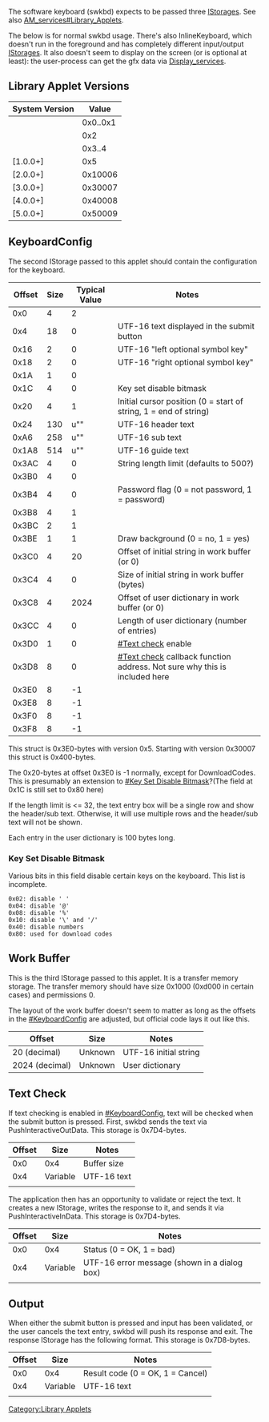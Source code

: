 The software keyboard (swkbd) expects to be passed three
[IStorages](AM%20services#IStorage.md##IStorage "wikilink"). See also
[AM\_services\#Library\_Applets](AM%20services#Library%20Applets.md##Library_Applets "wikilink").

The below is for normal swkbd usage. There's also InlineKeyboard, which
doesn't run in the foreground and has completely different input/output
[IStorages](AM%20services#IStorage.md##IStorage "wikilink"). It also
doesn't seem to display on the screen (or is optional at least): the
user-process can get the gfx data via
[Display\_services](Display%20services.md "wikilink").

## Library Applet Versions

| System Version | Value    |
| -------------- | -------- |
|                | 0x0..0x1 |
|                | 0x2      |
|                | 0x3..4   |
| \[1.0.0+\]     | 0x5      |
| \[2.0.0+\]     | 0x10006  |
| \[3.0.0+\]     | 0x30007  |
| \[4.0.0+\]     | 0x40008  |
| \[5.0.0+\]     | 0x50009  |

## KeyboardConfig

The second IStorage passed to this applet should contain the
configuration for the
keyboard.

| Offset | Size | Typical Value | Notes                                                                                                |
| ------ | ---- | ------------- | ---------------------------------------------------------------------------------------------------- |
| 0x0    | 4    | 2             |                                                                                                      |
| 0x4    | 18   | 0             | UTF-16 text displayed in the submit button                                                           |
| 0x16   | 2    | 0             | UTF-16 "left optional symbol key"                                                                    |
| 0x18   | 2    | 0             | UTF-16 "right optional symbol key"                                                                   |
| 0x1A   | 1    | 0             |                                                                                                      |
| 0x1C   | 4    | 0             | Key set disable bitmask                                                                              |
| 0x20   | 4    | 1             | Initial cursor position (0 = start of string, 1 = end of string)                                     |
| 0x24   | 130  | u""           | UTF-16 header text                                                                                   |
| 0xA6   | 258  | u""           | UTF-16 sub text                                                                                      |
| 0x1A8  | 514  | u""           | UTF-16 guide text                                                                                    |
| 0x3AC  | 4    | 0             | String length limit (defaults to 500?)                                                               |
| 0x3B0  | 4    | 0             |                                                                                                      |
| 0x3B4  | 4    | 0             | Password flag (0 = not password, 1 = password)                                                       |
| 0x3B8  | 4    | 1             |                                                                                                      |
| 0x3BC  | 2    | 1             |                                                                                                      |
| 0x3BE  | 1    | 1             | Draw background (0 = no, 1 = yes)                                                                    |
| 0x3C0  | 4    | 20            | Offset of initial string in work buffer (or 0)                                                       |
| 0x3C4  | 4    | 0             | Size of initial string in work buffer (bytes)                                                        |
| 0x3C8  | 4    | 2024          | Offset of user dictionary in work buffer (or 0)                                                      |
| 0x3CC  | 4    | 0             | Length of user dictionary (number of entries)                                                        |
| 0x3D0  | 1    | 0             | [\#Text check](#Text_check "wikilink") enable                                                        |
| 0x3D8  | 8    | 0             | [\#Text check](#Text_check "wikilink") callback function address. Not sure why this is included here |
| 0x3E0  | 8    | \-1           |                                                                                                      |
| 0x3E8  | 8    | \-1           |                                                                                                      |
| 0x3F0  | 8    | \-1           |                                                                                                      |
| 0x3F8  | 8    | \-1           |                                                                                                      |

This struct is 0x3E0-bytes with version 0x5. Starting with version
0x30007 this struct is 0x400-bytes.

The 0x20-bytes at offset 0x3E0 is -1 normally, except for DownloadCodes.
This is presumably an extension to [\#Key Set Disable
Bitmask](#Key_Set_Disable_Bitmask "wikilink")?(The field at 0x1C is
still set to 0x80 here)

If the length limit is \<= 32, the text entry box will be a single row
and show the header/sub text. Otherwise, it will use multiple rows and
the header/sub text will not be shown.

Each entry in the user dictionary is 100 bytes long.

### Key Set Disable Bitmask

Various bits in this field disable certain keys on the keyboard. This
list is incomplete.

    0x02: disable ' '
    0x04: disable '@'
    0x08: disable '%'
    0x10: disable '\' and '/'
    0x40: disable numbers
    0x80: used for download codes

## Work Buffer

This is the third IStorage passed to this applet. It is a transfer
memory storage. The transfer memory should have size 0x1000 (0xd000 in
certain cases) and permissions 0.

The layout of the work buffer doesn't seem to matter as long as the
offsets in the [\#KeyboardConfig](#KeyboardConfig "wikilink") are
adjusted, but official code lays it out like this.

| Offset         | Size    | Notes                 |
| -------------- | ------- | --------------------- |
| 20 (decimal)   | Unknown | UTF-16 initial string |
| 2024 (decimal) | Unknown | User dictionary       |

## Text Check

If text checking is enabled in
[\#KeyboardConfig](#KeyboardConfig "wikilink"), text will be checked
when the submit button is pressed. First, swkbd sends the text via
PushInteractiveOutData. This storage is 0x7D4-bytes.

| Offset | Size     | Notes       |
| ------ | -------- | ----------- |
| 0x0    | 0x4      | Buffer size |
| 0x4    | Variable | UTF-16 text |
|        |          |             |

The application then has an opportunity to validate or reject the text.
It creates a new IStorage, writes the response to it, and sends it via
PushInteractiveInData. This storage is 0x7D4-bytes.

| Offset | Size     | Notes                                        |
| ------ | -------- | -------------------------------------------- |
| 0x0    | 0x4      | Status (0 = OK, 1 = bad)                     |
| 0x4    | Variable | UTF-16 error message (shown in a dialog box) |
|        |          |                                              |

## Output

When either the submit button is pressed and input has been validated,
or the user cancels the text entry, swkbd will push its response and
exit. The response IStorage has the following format. This storage is
0x7D8-bytes.

| Offset | Size     | Notes                            |
| ------ | -------- | -------------------------------- |
| 0x0    | 0x4      | Result code (0 = OK, 1 = Cancel) |
| 0x4    | Variable | UTF-16 text                      |
|        |          |                                  |

[Category:Library Applets](Category:Library_Applets "wikilink")
